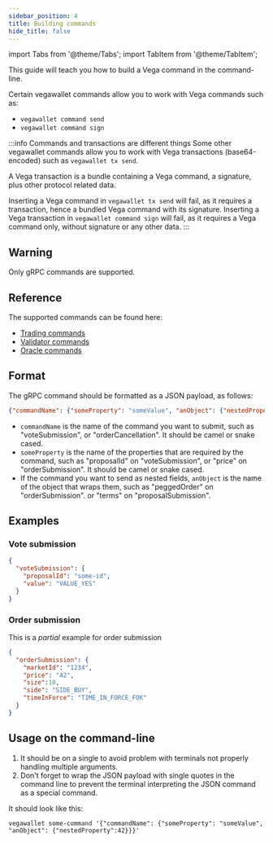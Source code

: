 ```yaml
---
sidebar_position: 4
title: Building commands
hide_title: false
---
```


import Tabs from '@theme/Tabs';
import TabItem from '@theme/TabItem';

This guide will teach you how to build a Vega command in the command-line.

Certain vegawallet commands allow you to work with Vega commands such as:
* `vegawallet command send`
* `vegawallet command sign`

:::info Commands and transactions are different things
Some other vegawallet commands allow you to work with Vega transactions (base64-encoded) such as `vegawallet tx send`.

A Vega transaction is a bundle containing a Vega command, a signature, plus other protocol related data.

Inserting a Vega command in `vegawallet tx send` will fail, as it requires a transaction, hence a bundled Vega command with its signature.
Inserting a Vega transaction in `vegawallet command sign` will fail, as it requires a Vega command only, without signature or any other data.
:::

## Warning

Only gRPC commands are supported.

## Reference

The supported commands can be found here:

* [Trading commands](https://docs.vega.xyz/protodocs/vega/commands/v1/commands.proto)
* [Validator commands](https://docs.vega.xyz/protodocs/vega/commands/v1/validator_commands.proto)
* [Oracle commands](https://docs.vega.xyz/protodocs/vega/commands/v1/oracles.proto)

## Format

The gRPC command should be formatted as a JSON payload, as follows:

```json
{"commandName": {"someProperty": "someValue", "anObject": {"nestedProperty":42}}}
```

* `commandName` is the name of the command you want to submit, such as "voteSubmission", or "orderCancellation". It should be camel or snake cased.
* `someProperty` is the name of the properties that are required by the command, such as "proposalId" on "voteSubmission", or "price" on "orderSubmission". It should be camel or snake cased.
* If the command you want to send as nested fields, `anObject` is the name of the object that wraps them, such as "peggedOrder" on "orderSubmission". or "terms" on "proposalSubmission".

## Examples

### Vote submission

```json
{
  "voteSubmission": {
    "proposalId": "some-id",
    "value": "VALUE_YES"
  }
}
```


### Order submission

This is a _partial_ example for order submission

```json
{
  "orderSubmission": {
    "marketId": "1234", 
    "price": "42", 
    "size":10, 
    "side": "SIDE_BUY", 
    "timeInForce": "TIME_IN_FORCE_FOK"
  }
}
```

## Usage on the command-line

1. It should be on a single to avoid problem with terminals not properly handling multiple arguments.
2. Don't forget to wrap the JSON payload with single quotes in the command line to prevent the terminal interpreting the JSON command as a special command.

It should look like this:

```shell
vegawallet some-command '{"commandName": {"someProperty": "someValue", "anObject": {"nestedProperty":42}}}'
```
